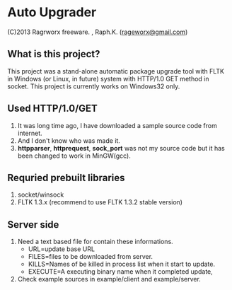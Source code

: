 # Auto Upgrader
(C)2013 Ragrworx freeware. , Raph.K. (rageworx@gmail.com)

## What is this project?
 This project was a stand-alone automatic package upgrade tool with FLTK in Windows (or Linux, in future) system with HTTP/1.0 GET method in socket.
 This project is currently works on Windows32 only.
 
## Used HTTP/1.0/GET
 1. It was long time ago, I have downloaded a sample source code from internet.
 2. And I don't know who was made it.
 3. **httpparser**, **httprequest**, **sock_port** was not my source code but it has been changed to work in MinGW(gcc).

## Requried prebuilt libraries
 1. socket/winsock
 2. FLTK 1.3.x (recommend to use FLTK 1.3.2 stable version)

## Server side
 1. Need a text based file for contain these informations.
 	- URL=update base URL
 	- FILES=files to be downloaded from server.
 	- KILLS=Names of be killed in process list when it start to update.
 	- EXECUTE=A executing binary name when it completed update, 
 2. Check example sources in example/client and example/server.